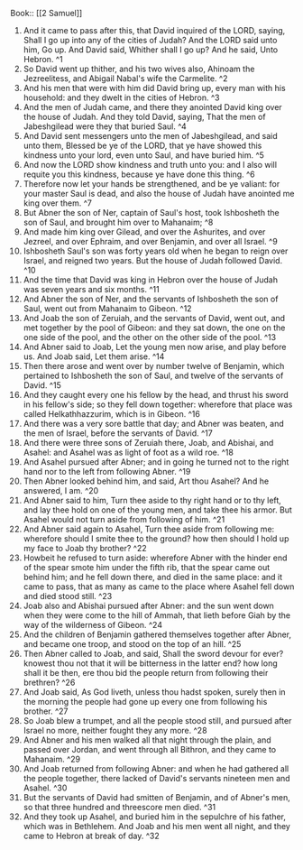  Book:: [[2 Samuel]]
 1. And it came to pass after this, that David inquired of the LORD, saying, Shall I go up into any of the cities of Judah? And the LORD said unto him, Go up. And David said, Whither shall I go up? And he said, Unto Hebron. ^1
 2. So David went up thither, and his two wives also, Ahinoam the Jezreelitess, and Abigail Nabal's wife the Carmelite. ^2
 3. And his men that were with him did David bring up, every man with his household: and they dwelt in the cities of Hebron. ^3
 4. And the men of Judah came, and there they anointed David king over the house of Judah. And they told David, saying, That the men of Jabeshgilead were they that buried Saul. ^4
 5. And David sent messengers unto the men of Jabeshgilead, and said unto them, Blessed be ye of the LORD, that ye have showed this kindness unto your lord, even unto Saul, and have buried him. ^5
 6. And now the LORD show kindness and truth unto you: and I also will requite you this kindness, because ye have done this thing. ^6
 7. Therefore now let your hands be strengthened, and be ye valiant: for your master Saul is dead, and also the house of Judah have anointed me king over them. ^7
 8. But Abner the son of Ner, captain of Saul's host, took Ishbosheth the son of Saul, and brought him over to Mahanaim; ^8
 9. And made him king over Gilead, and over the Ashurites, and over Jezreel, and over Ephraim, and over Benjamin, and over all Israel. ^9
 10. Ishbosheth Saul's son was forty years old when he began to reign over Israel, and reigned two years. But the house of Judah followed David. ^10
 11. And the time that David was king in Hebron over the house of Judah was seven years and six months. ^11
 12. And Abner the son of Ner, and the servants of Ishbosheth the son of Saul, went out from Mahanaim to Gibeon. ^12
 13. And Joab the son of Zeruiah, and the servants of David, went out, and met together by the pool of Gibeon: and they sat down, the one on the one side of the pool, and the other on the other side of the pool. ^13
 14. And Abner said to Joab, Let the young men now arise, and play before us. And Joab said, Let them arise. ^14
 15. Then there arose and went over by number twelve of Benjamin, which pertained to Ishbosheth the son of Saul, and twelve of the servants of David. ^15
 16. And they caught every one his fellow by the head, and thrust his sword in his fellow's side; so they fell down together: wherefore that place was called Helkathhazzurim, which is in Gibeon. ^16
 17. And there was a very sore battle that day; and Abner was beaten, and the men of Israel, before the servants of David. ^17
 18. And there were three sons of Zeruiah there, Joab, and Abishai, and Asahel: and Asahel was as light of foot as a wild roe. ^18
 19. And Asahel pursued after Abner; and in going he turned not to the right hand nor to the left from following Abner. ^19
 20. Then Abner looked behind him, and said, Art thou Asahel? And he answered, I am. ^20
 21. And Abner said to him, Turn thee aside to thy right hand or to thy left, and lay thee hold on one of the young men, and take thee his armor. But Asahel would not turn aside from following of him. ^21
 22. And Abner said again to Asahel, Turn thee aside from following me: wherefore should I smite thee to the ground? how then should I hold up my face to Joab thy brother? ^22
 23. Howbeit he refused to turn aside: wherefore Abner with the hinder end of the spear smote him under the fifth rib, that the spear came out behind him; and he fell down there, and died in the same place: and it came to pass, that as many as came to the place where Asahel fell down and died stood still. ^23
 24. Joab also and Abishai pursued after Abner: and the sun went down when they were come to the hill of Ammah, that lieth before Giah by the way of the wilderness of Gibeon. ^24
 25. And the children of Benjamin gathered themselves together after Abner, and became one troop, and stood on the top of an hill. ^25
 26. Then Abner called to Joab, and said, Shall the sword devour for ever? knowest thou not that it will be bitterness in the latter end? how long shall it be then, ere thou bid the people return from following their brethren? ^26
 27. And Joab said, As God liveth, unless thou hadst spoken, surely then in the morning the people had gone up every one from following his brother. ^27
 28. So Joab blew a trumpet, and all the people stood still, and pursued after Israel no more, neither fought they any more. ^28
 29. And Abner and his men walked all that night through the plain, and passed over Jordan, and went through all Bithron, and they came to Mahanaim. ^29
 30. And Joab returned from following Abner: and when he had gathered all the people together, there lacked of David's servants nineteen men and Asahel. ^30
 31. But the servants of David had smitten of Benjamin, and of Abner's men, so that three hundred and threescore men died. ^31
 32. And they took up Asahel, and buried him in the sepulchre of his father, which was in Bethlehem. And Joab and his men went all night, and they came to Hebron at break of day. ^32
